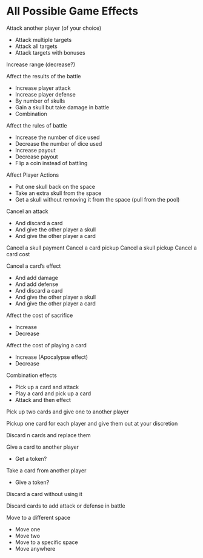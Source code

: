 # All Possible Game Effects

Attack another player (of your choice)
- Attack multiple targets 
- Attack all targets 
- Attack targets with bonuses 

Increase range (decrease?)

Affect the results of the battle 
  - Increase player attack 
  - Increase player defense 
  - By number of skulls 
  - Gain a skull but take damage in battle 
  - Combination 

Affect the rules of battle
  - Increase the number of dice used 
  - Decrease the number of dice used 
  - Increase payout 
  - Decrease payout 
  - Flip a coin instead of battling 

Affect Player Actions  
  - Put one skull back on the space 
  - Take an extra skull from the space 
  - Get a skull without removing it from the space (pull from the pool)

Cancel an attack 
  - And discard a card 
  - And give the other player a skull
  - And give the other player a card 

Cancel a skull payment 
Cancel a card pickup 
Cancel a skull pickup 
Cancel a card cost 

Cancel a card’s effect 
  - And add damage
  - And add defense
  - And discard a card 
  - And give the other player a skull
  - And give the other player a card 

Affect the cost of sacrifice 
  - Increase 
  - Decrease 

Affect the cost of playing a card
  - Increase (Apocalypse effect)
  - Decrease 

Combination effects
  - Pick up a card and attack 
  - Play a card and pick up a card
  - Attack and then effect 

Pick up two cards and give one to another player 

Pickup one card for each player and give them out at your discretion 

Discard n cards and replace them 

Give a card to another player 
  - Get a token?

Take a card from another player 
  - Give a token?

Discard a card without using it 

Discard cards to add attack or defense in battle 

Move to a different space 
  - Move one 
  - Move two 
  - Move to a specific space 
  - Move anywhere 
